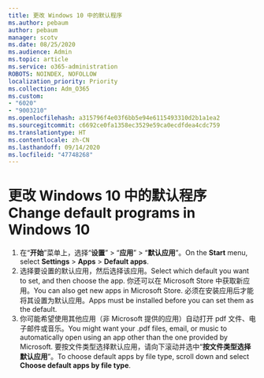```yaml
---
title: 更改 Windows 10 中的默认程序
ms.author: pebaum
author: pebaum
manager: scotv
ms.date: 08/25/2020
ms.audience: Admin
ms.topic: article
ms.service: o365-administration
ROBOTS: NOINDEX, NOFOLLOW
localization_priority: Priority
ms.collection: Adm_O365
ms.custom:
- "6020"
- "9003210"
ms.openlocfilehash: a315796f4e03f6bb5e94e6115493310d2b1a1ea2
ms.sourcegitcommit: c6692ce0fa1358ec3529e59ca0ecdfdea4cdc759
ms.translationtype: HT
ms.contentlocale: zh-CN
ms.lasthandoff: 09/14/2020
ms.locfileid: "47748268"
---
```

# <a name="change-default-programs-in-windows-10"></a><span data-ttu-id="ff102-102">更改 Windows 10 中的默认程序</span><span class="sxs-lookup"><span data-stu-id="ff102-102">Change default programs in Windows 10</span></span>

1. <span data-ttu-id="ff102-103">在“**开始**”菜单上，选择“**设置**” > “**应用**” > “**默认应用**”。</span><span class="sxs-lookup"><span data-stu-id="ff102-103">On the  **Start**  menu, select **Settings** > **Apps** > **Default apps**.</span></span>
2. <span data-ttu-id="ff102-104">选择要设置的默认应用，然后选择该应用。</span><span class="sxs-lookup"><span data-stu-id="ff102-104">Select which default you want to set, and then choose the app.</span></span> <span data-ttu-id="ff102-105">你还可以在 Microsoft Store 中获取新应用。</span><span class="sxs-lookup"><span data-stu-id="ff102-105">You can also get new apps in Microsoft Store.</span></span> <span data-ttu-id="ff102-106">必须在安装应用后才能将其设置为默认应用。</span><span class="sxs-lookup"><span data-stu-id="ff102-106">Apps must be installed before you can set them as the default.</span></span>
3. <span data-ttu-id="ff102-107">你可能希望使用其他应用（非 Microsoft 提供的应用）自动打开 pdf 文件、电子邮件或音乐。</span><span class="sxs-lookup"><span data-stu-id="ff102-107">You might want your .pdf files, email, or music to automatically open using an app other than the one provided by Microsoft.</span></span> <span data-ttu-id="ff102-108">要按文件类型选择默认应用，请向下滚动并选中“**按文件类型选择默认应用**”。</span><span class="sxs-lookup"><span data-stu-id="ff102-108">To choose default apps by file type, scroll down and select  **Choose default apps by file type**.</span></span>